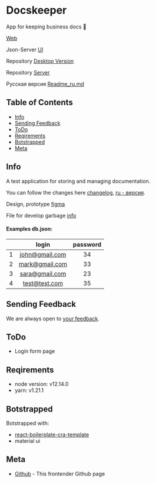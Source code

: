# Docskeeper
App for keeping business docs :office:

[Web](https://barklim.github.io/DocskeeperWeb/)

Json-Server [UI](https://my-json-server.typicode.com/Barklim/DocskeeperServer)

Repository [Desktop Version](https://github.com/Barklim/Docskeeper)

Repository [Server](https://github.com/Barklim/DocskeeperServer)

Русская версия [Readme_ru.md](https://github.com/Barklim/DocskeeperWeb/blob/master/README_RU.md)

## Table of Contents

- [Info](#info)
- [Sending Feedback](#sending-Feedback)
- [ToDo](#todo)
- [Reqirements](#reqirements)
- [Botstrapped](#botstrapped)
- [Meta](#Meta)

## Info

A test application for storing and managing documentation.

You can follow the changes here [changelog](https://github.com/Barklim/DocskeeperWeb/blob/master/CHANGELOG.md), [ru - версия](https://github.com/Barklim/DocskeeperWeb/blob/master/CHANGELOG_RU.md).

Design, prototype [figma](https://www.figma.com/file/Wz0Bu4QdIA2Zj6RYIAlFR8/DocskeeperWeb?node-id=0%3A10)

File for develop garbage [info](https://github.com/Barklim/DocskeeperWeb/blob/master/g.md)

#### Examples db.json: 

|         |      login      | password  |
| :-----: | :-------------: | :-------: |
|    1    | john@gmail.com  |    34     |
|    2    | mark@gmail.com  |    33     |
|    3    | sara@gmail.com  |    23     |
|    4    | test@test.com   |    35     |

## Sending Feedback

We are always open to [your feedback](https://github.com/Barklim/DocskeeperWeb/issues).

## ToDo

- Login form page

## Reqirements

- node version: v12.14.0
- yarn: v1.21.1

## Botstrapped

Botstrapped with:
- [react-boilerplate-cra-template](https://github.com/react-boilerplate/react-boilerplate-cra-template)
- material ui

## Meta

- [Github](https://github.com/Barklim) - This frontender Github page